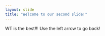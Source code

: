 ```yaml
---
layout: slide
title: "Welcome to our second slide!"
---
```

WT is the best!!!
Use the left arrow to go back!
